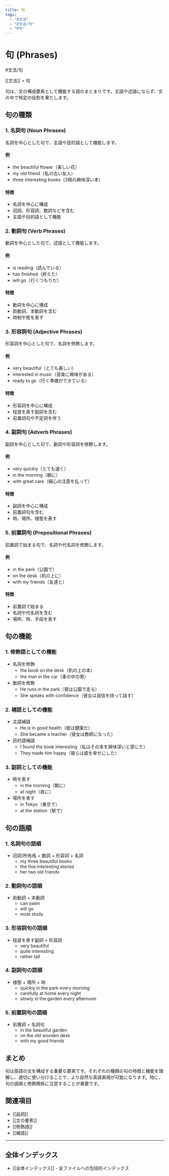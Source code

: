 ```yaml
---
title: 句
tags:
  - "#文法"
  - "#文法/句"
  - "#句"
---
```


# 句 (Phrases)

#文法/句

[[文法]] > 句

句は、文の構成要素として機能する語のまとまりです。主語や述語にならず、文の中で特定の役割を果たします。

## 句の種類

### 1. 名詞句 (Noun Phrases)
名詞を中心とした句で、主語や目的語として機能します。

#### 例
- the beautiful flower（美しい花）
- my old friend（私の古い友人）
- three interesting books（3冊の興味深い本）

#### 特徴
- 名詞を中心に構成
- 冠詞、形容詞、数詞などを含む
- 主語や目的語として機能

### 2. 動詞句 (Verb Phrases)
動詞を中心とした句で、述語として機能します。

#### 例
- is reading（読んでいる）
- has finished（終えた）
- will go（行くつもりだ）

#### 特徴
- 動詞を中心に構成
- 助動詞、本動詞を含む
- 時制や態を表す

### 3. 形容詞句 (Adjective Phrases)
形容詞を中心とした句で、名詞を修飾します。

#### 例
- very beautiful（とても美しい）
- interested in music（音楽に興味がある）
- ready to go（行く準備ができている）

#### 特徴
- 形容詞を中心に構成
- 程度を表す副詞を含む
- 前置詞句や不定詞を伴う

### 4. 副詞句 (Adverb Phrases)
副詞を中心とした句で、動詞や形容詞を修飾します。

#### 例
- very quickly（とても速く）
- in the morning（朝に）
- with great care（細心の注意を払って）

#### 特徴
- 副詞を中心に構成
- 前置詞句を含む
- 時、場所、様態を表す

### 5. 前置詞句 (Prepositional Phrases)
前置詞で始まる句で、名詞や代名詞を修飾します。

#### 例
- in the park（公園で）
- on the desk（机の上に）
- with my friends（友達と）

#### 特徴
- 前置詞で始まる
- 名詞や代名詞を含む
- 場所、時、手段を表す

## 句の機能

### 1. 修飾語としての機能
- 名詞を修飾
  - the book on the desk（机の上の本）
  - the man in the car（車の中の男）
- 動詞を修飾
  - He runs in the park（彼は公園で走る）
  - She speaks with confidence（彼女は自信を持って話す）

### 2. 補語としての機能
- 主語補語
  - He is in good health（彼は健康だ）
  - She became a teacher（彼女は教師になった）
- 目的語補語
  - I found the book interesting（私はその本を興味深いと感じた）
  - They made him happy（彼らは彼を幸せにした）

### 3. 副詞としての機能
- 時を表す
  - in the morning（朝に）
  - at night（夜に）
- 場所を表す
  - in Tokyo（東京で）
  - at the station（駅で）

## 句の語順

### 1. 名詞句の語順
- 冠詞/所有格 + 数詞 + 形容詞 + 名詞
  - my three beautiful books
  - the five interesting stories
  - her two old friends

### 2. 動詞句の語順
- 助動詞 + 本動詞
  - can swim
  - will go
  - must study

### 3. 形容詞句の語順
- 程度を表す副詞 + 形容詞
  - very beautiful
  - quite interesting
  - rather tall

### 4. 副詞句の語順
- 様態 + 場所 + 時
  - quickly in the park every morning
  - carefully at home every night
  - slowly in the garden every afternoon

### 5. 前置詞句の語順
- 前置詞 + 名詞句
  - in the beautiful garden
  - on the old wooden desk
  - with my good friends

## まとめ
句は英語の文を構成する重要な要素です。それぞれの種類の句の特徴と機能を理解し、適切に使い分けることで、より自然な英語表現が可能になります。特に、句の語順と修飾関係に注意することが重要です。

## 関連項目
- [[品詞]]
- [[文の要素]]
- [[修飾語]]
- [[補語]]

---

## 全体インデックス
- [[全体インデックス]] - 全ファイルへの包括的インデックス 